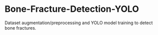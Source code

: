 # Bone-Fracture-Detection-YOLO
Dataset augmentation/preprocessing and YOLO model training to detect bone fractures.
